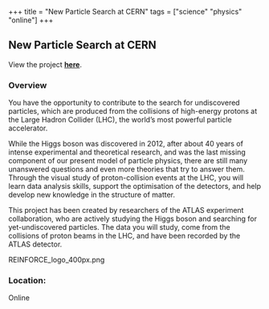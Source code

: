 +++
title = "New Particle Search at CERN"
tags = ["science" "physics" "online"]
+++

## New Particle Search at CERN

View the project [**here**](https://www.zooniverse.org/projects/reinforce/new-particle-search-at-cern).

### Overview

You have the opportunity to contribute to the search for undiscovered particles, which are produced from the collisions of high-energy protons at the Large Hadron Collider (LHC), the world’s most powerful particle accelerator.

While the Higgs boson was discovered in 2012, after about 40 years of intense experimental and theoretical research, and was the last missing component of our present model of particle physics, there are still many unanswered questions and even more theories that try to answer them. Through the visual study of proton-collision events at the LHC, you will learn data analysis skills, support the optimisation of the detectors, and help develop new knowledge in the structure of matter.

This project has been created by researchers of the ATLAS experiment collaboration, who are actively studying the Higgs boson and searching for yet-undiscovered particles. The data you will study, come from the collisions of proton beams in the LHC, and have been recorded by the ATLAS detector.

REINFORCE_logo_400px.png

### Location:
Online
